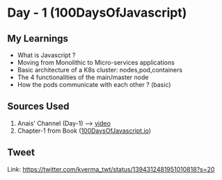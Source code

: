 # Day - 1 (100DaysOfJavascript)

## My Learnings

* What is Javascript ?
* Moving from Monolithic to Micro-services applications
* Basic architecture of a K8s cluster: nodes,pod,containers
* The 4 functionalities of the main/master node
* How the pods communicate with each other ? (basic)

## Sources Used

1. Anais' Channel (Day-1) --> [video](https://www.youtube.com/watch?v=w30yBV2ZDJ8&list=PLWnens-FYbIpUpmiiNYfkqTZQUYppGMFV&index=2)
2. Chapter-1 from Book ([100DaysOfJavascript.io](https://100daysofJavascript.io/start/intro-to-k8s.html))

## Tweet

Link: https://twitter.com/kverma_twt/status/1394312481951010818?s=20

